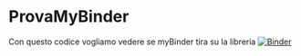 # ProvaMyBinder
Con questo codice vogliamo vedere se myBinder tira su la libreria
[![Binder](https://mybinder.org/badge_logo.svg)](https://mybinder.org/v2/gh/GianmarcoSabbi/ProvaMyBinder/master)

